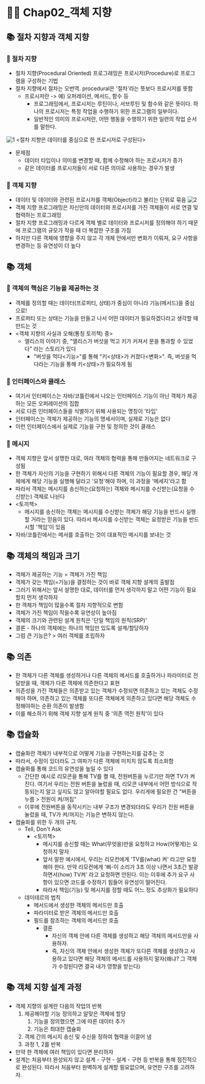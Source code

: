 # 🙋‍♂ Chap02_객체 지향
## 📚 절차 지향과 객체 지향
### 🔖 절차 지향
- 절차 지향(Procedural Oriented) 프로그래밍은 프로시저(Procedure)로 프로그램을 구성하는 기법
- 절차 지향에서 절차는 오번역. procedural은 '절차'라는 뜻보다 프로시저를 뜻함 
  - 프로시저란 -> 예) 오퍼레이션, 메서드, 함수 등
      - 프로그래밍에서, 프로시저는 루틴이나, 서브루틴 및 함수와 같은 뜻이다. 하나의 프로시저는 특정 작업을 수행하기 위한 프로그램의 일부이다.
      - 일반적인 의미의 프로시저란, 어떤 행동을 수행하기 위한 일련의 작업 순서를 말한다.  
    
![1](https://user-images.githubusercontent.com/95393311/151661987-61a9f60a-beb2-4a98-ba28-e0d05fd7e8b9.JPG)
<절차 지향은 데이터를 중심으로 한 프로시저로 구성된다>
- 문제점
  - 데이터 타입이나 의미를 변경할 때, 함께 수정해야 하는 프로시저가 증가
  - 같은 데이터를 프로시저들이 서로 다른 의미로 사용하는 경우가 발생
  
### 🔖 객체 지향
- 데이터 및 데이터와 관련된 프로시저를 객체(Object)라고 불리는 단위로 묶음
 ![2](https://user-images.githubusercontent.com/95393311/151662239-a909d10a-d673-476e-8eb7-5f021e30f6dd.JPG)
- 객체 지향 프로그래밍은 자신만의 데이터와 프로시저를 가진 객체들이 서로 연결 및 협력하는 프로그래밍
- 절차 지향 프로그래밍과 다르게 객체 별로 데이터와 프로시저를 정의해야 하기 때문에 프로그램의 규모가 작을 때 더 복잡한 구조를 가짐
- 하지만 다른 객체에 영향을 주지 않고 각 개체 안에서만 변화가 이뤄져, 요구 사항을 변경하는 등 유연성이 더 높다

## 📚 객체
### 🔖 객체의 핵심은 기능을 제공하는 것
- 객체를 정의할 때는 데이터(프로퍼티, 상태)가 중심이 아니라 기능(메서드)을 중심으로!
- 프로퍼티 또는 상태는 기능을 만들고 나서 어떤 데이터가 필요하겠다라고 생각할 때 만드는 것
- <객체 지향의 사실과 오해(통칭 토끼책) 중>
  - 앨리스의 이야기 중, "앨리스가 버섯을 먹고 키가 커져서 문을 통과할 수 있었다" 라는 스토리가 있다
    - "버섯을 먹다<기능>"를 통해 "키<상태>가 커졌다<변화>". 즉, 버섯을 먹다라는 기능을 통해 키<상태>가 필요하게 됨
### 🔖 인터페이스와 클래스
- 여기서 인터페이스는 자바/코틀린에서 나오는 인터페이스 기능이 아닌 객체가 제공하는 모든 오퍼레이션의 집합
- 서로 다른 인터페이스들을 식별하기 위해 사용되는 명칭이 '타입'
- 인터페이스는 객체가 제공하는 기능의 명세서이며, 실제로 기능은 없다
- 이런 인터페이스에서 실제로 기능을 구현 및 정의한 것이 클래스
### 🔖 메시지
- 객체 지향은 앞서 설명한 대로, 여러 객체의 협력을 통해 만들어지는 네트워크로 구성됨
- 한 객체가 자신의 기능을 구현하기 위해서 다른 객체의 기능이 필요할 경우, 해당 개체에게 해당 기능을 실행해 달라고 '요청'해야 하며, 이 과정을 '메세지'라고 함
- 따라서 객체는 메시지를 송신하는(요청하는) 객체와 메시지를 수신받는(요청을 수신받는) 객체로 나뉜다
- <토끼책>
  - 메시지를 송신하는 객체는 메시지를 수신받는 객체가 해당 기능을 반드시 실행할 거라는 믿음이 있다. 따라서 메시지를 수신받는 객체는 요청받은 기능을 반드시할 '책임'이 있음
- 자바/코틀린에서는 메서를 호출하는 것이 대표적인 메시지를 보내는 것

## 📚 객체의 책임과 크기
- 객체가 제공하는 기능 = 객체가 가진 책임
- 객체가 갖는 책임(=기능)을 결정하는 것이 바로 객체 지향 설계의 출발점
- 그러기 위해서는 앞서 설명한 대로, 데이터를 먼저 생각하지 말고 어떤 기능이 필요할지 먼저 생각하자
- 한 객체가 책임이 많을수록 절차 지향적으로 변함
- 객체가 가진 책임이 작을수록 유연성이 높아짐
- 객체의 크기와 관련된 설계 원칙은 '단일 책임의 원칙(SRP)'
- 결론 - 하나의 객체에는 하나의 책임만 있도록 설계/할당하자
- 그럼 큰 기능은? > 여러 객체를 조립하자
## 📚 의존
- 한 객체가 다른 객체를 생성하거나 다른 객체의 메서드를 호출하거나 파라미터로 전달받을 때, 객체가 다른 객체에 의존한다고 표현
- 의존성을 가진 객체들은 의존받고 있는 객체가 수정되면 의존하고 있는 객체도 수정해야 하며, 의존하고 있는 객체를 또다른 객체에게 의존하고 있다면 해당 객체도 수정해야하는 순환 의존이 발생함
- 이를 해소하기 위해 객체 지향 설계 원칙 중 '의존 역전 원칙'이 있다

## 📚 캡슐화
- 캡슐화란 객체가 내부적으로 어떻게 기능을 구현하는지를 감추는 것
- 따라서, 수정이 있더라도 그 여파가 다른 객체에 미치치 않도록 최소화함
- 캡슐화를 통해 코드의 유연성을 높일 수 있다
  - 간단한 예시로 리모콘을 통해 TV를 켤 때, 전원버튼을 누르기만 하면 TV가 켜진다. 여기서 우리는 전원 버튼을 눌렀을 때, 리모콘 내부에서 어떤 방식으로 작동되는지 알고 싶지도 않고 알아야할 필요도 없다. 우리게에 필요한 건 "버튼을 누름 > 전원이 켜/꺼짐"
  - 이후에 전원버튼을 동작시키는 내부 구조가 변경되더라도 우리가 전원 버튼을 눌렀을 때, TV가 켜/꺼지는 기능은 변하지 않는다.
- 캡슐화를 위한 두 개의 규칙.
  - Tell, Don't Ask
    - <토끼책>
      - 메시지를 송신할 때는 What(무엇을)만을 요청하고 How(어떻게)는 요청하지 말자
      - 앞서 말한 예시에서, 우리는 리모컨에게 'TV를(what) 켜' 라고만 요청해야 한다. 만약 리모컨에게 '삐-이 소리가 3초 이상 나면서 3초간 발광하면서(how) TV켜' 라고 요청하면 안된다. 이는 이후에 추가 요구 사항이 있으면 코드를 수정하기 힘들어 유연성이 떨어진다.
      - 따라서 책임(기능) 및 메시지를 정할 때도 어느 정도 추상화가 필요하다
  - 데미테르의 법칙
    - 메서드에서 생성한 객체의 메서드만 호출
    - 파라미터로 받은 객체의 메서드만 호출
    - 필드를 참조하는 객체의 메서드만 호출
      - 결론 
        - 자신의 객체 안에 다른 객체를 생성하고 해당 객체의 메서드만을 사용하자.
        - 즉, 자신의 객체 안에서 생성한 객체가 또다른 객체를 생성하고 사용하고 있다면 해당 객체의 메서드를 사용하지 말자(왜냐? 그 객체가 수정된다면 결국 내가 영향을 받는다)

## 📚 객체 지향 설계 과정
- 객체 지향의 설계란 다음의 작업의 반복
  1. 제공해야할 기능 정의하고 알맞은 객체에 할당
     1. 기능을 정의했으면 그에 따른 데이터 추가
     2. 기능은 최대한 캡슐화
  2. 객체 간의 메시지 송신 및 수신을 정하여 협력을 이끌어 냄
  3. 과정 1, 2를 반복
- 만약 한 객체에 여러 책임이 있다면 분리하자 
- 설계는 처음부터 완성되지 않고 설계 - 구현 - 설계 - 구현 등 반복을 통해 점진적으로 완성된다. 따라서 처음부터 완벽하게 설계할 필요없으며, 유연한 구조를 고려하자.